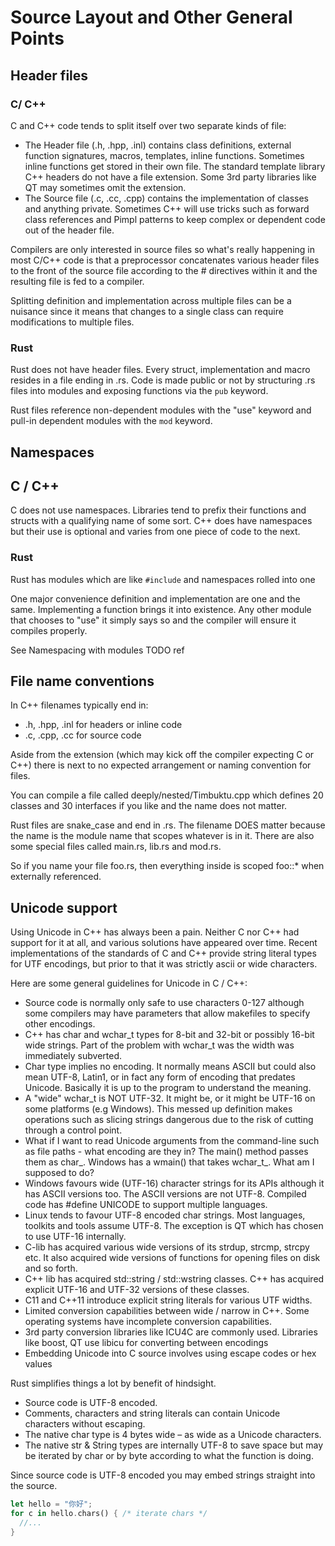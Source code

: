 # Source Layout and Other General Points

## Header files

### C\/ C++

C and C++ code tends to split itself over two separate kinds of file:

* The Header file \(.h, .hpp, .inl\) contains class definitions, external function signatures, macros, templates, inline functions. Sometimes inline functions get stored in their own file. The standard template library C++ headers do not have a file extension. Some 3rd party libraries like QT may sometimes omit the extension.
* The Source file \(.c, .cc, .cpp\) contains the implementation of classes and anything private.  Sometimes C++ will use tricks such as forward class references and Pimpl patterns to keep complex or dependent code out of the header file.  

Compilers are only interested in source files so what's really happening in most C\/C++ code is that a preprocessor concatenates various header files to the front of the source file according to the \# directives within it and the resulting file is fed to a compiler. 

Splitting definition and implementation across multiple files can be a nuisance since it means that changes to a single class can require modifications to multiple files.

### Rust

Rust does not have header files. Every struct, implementation and macro resides in a file ending in .rs. Code is made public or not by structuring .rs files into modules and exposing functions via the `pub` keyword.

Rust files reference non-dependent modules with the "use" keyword and pull-in dependent modules with the `mod` keyword.

## Namespaces

## C \/ C++

C does not use namespaces. Libraries tend to prefix their functions and structs with a qualifying name of some sort. C++ does have namespaces but their use is optional and varies from one piece of code to the next.

### Rust

Rust has modules which are like `#include` and namespaces rolled into one

One major convenience definition and implementation are one and the same. Implementing a function brings it into existence. Any other module that chooses to "use" it simply says so and the compiler will ensure it compiles properly.

See Namespacing with modules TODO ref

## File name conventions

In C++ filenames typically end in:

* .h, .hpp, .inl for headers or inline code
* .c, .cpp, .cc for source code

Aside from the extension \(which may kick off the compiler expecting C or C++\) there is next to no expected arrangement or naming convention for files.

You can compile a file called deeply\/nested\/Timbuktu.cpp which defines 20 classes and 30 interfaces if you like and the name does not matter.

Rust files are snake\_case and end in .rs.  The filename DOES matter because the name is the module name that scopes whatever is in it. There are also some special files called main.rs, lib.rs and mod.rs.

So if you name your file foo.rs, then everything inside is scoped foo::\* when externally referenced.

## Unicode support

Using Unicode in C++ has always been a pain. Neither C nor C++ had support for it at all, and various solutions have appeared over time. Recent implementations of the standards of C and C++ provide string literal types for UTF encodings, but prior to that it was strictly ascii or wide characters.

Here are some general guidelines for Unicode in C \/ C++:

* Source code is normally only safe to use characters 0-127 although some compilers may have parameters that allow makefiles to specify other encodings.
* C++ has char and wchar\_t types for 8-bit and 32-bit or possibly 16-bit wide strings. Part of the problem with wchar\_t was the width was immediately subverted.
* Char type implies no encoding. It normally means ASCII but could also mean UTF-8, Latin1, or in fact any form of encoding that predates Unicode. Basically it is up to the program to understand the meaning.
* A "wide" wchar\_t is NOT UTF-32. It might be, or it might be UTF-16 on some platforms \(e.g Windows\). This messed up definition makes operations such as slicing strings dangerous due to the risk of cutting through a control point.
* What if I want to read Unicode arguments from the command-line such as file paths - what encoding are they in? The main\(\) method passes them as char_. Windows has a wmain\(\) that takes wchar\_t_. What am I supposed to do?
* Windows favours wide \(UTF-16\) character strings for its APIs although it has ASCII versions too. The ASCII versions are not UTF-8. Compiled code has \#define UNICODE to support multiple languages.
* Linux tends to favour UTF-8 encoded char strings. Most languages, toolkits and tools assume UTF-8. The exception is QT which has chosen to use UTF-16 internally.
* C-lib has acquired various wide versions of its strdup, strcmp, strcpy etc. It also acquired wide versions of functions for opening files on disk and so forth.
* C++ lib has acquired std::string \/ std::wstring classes. C++ has acquired explicit UTF-16 and UTF-32 versions of these classes.
* C11 and C++11 introduce explicit string literals for various UTF widths.
* Limited conversion capabilities between wide \/ narrow in C++. Some operating systems have incomplete conversion capabilities.
* 3rd party conversion libraries like ICU4C are commonly used. Libraries like boost, QT use libicu for converting between encodings
* Embedding Unicode into C source involves using escape codes or hex values

Rust simplifies things a lot by benefit of hindsight.

* Source code is UTF-8 encoded.
* Comments, characters and string literals can contain Unicode characters without escaping.
* The native char type is 4 bytes wide – as wide as a Unicode characters.
* The native str & String types are internally UTF-8 to save space but may be iterated by char or by byte according to what the function is doing.

Since source code is UTF-8 encoded you may embed strings straight into the source.

```rust
let hello = "你好";
for c in hello.chars() { /* iterate chars */
  //...
}
```

